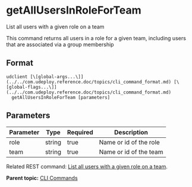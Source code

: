 # getAllUsersInRoleForTeam

List all users with a given role on a team

This command returns all users in a role for a given team, including users that are associated via a group membership

## Format

```
udclient [\[global-args...\]](../../com.udeploy.reference.doc/topics/cli_command_format.md) [\[global-flags...\]](../../com.udeploy.reference.doc/topics/cli_command_format.md)
  getAllUsersInRoleForTeam [parameters]
```

## Parameters

|Parameter|Type|Required|Description|
|---------|----|--------|-----------|
|role|string|true|Name or id of the role|
|team|string|true|Name or id of the team|

Related REST command: [List all users with a given role on a team](rest_cli_user_inroleonteam_get.md).

**Parent topic:** [CLI Commands](../../com.udeploy.reference.doc/topics/cli_commands.md)

